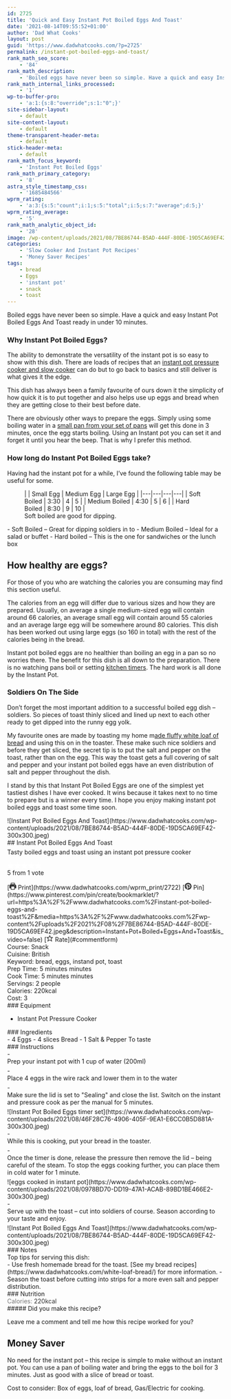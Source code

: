 ```yaml
---
id: 2725
title: 'Quick and Easy Instant Pot Boiled Eggs And Toast'
date: '2021-08-14T09:55:52+01:00'
author: 'Dad What Cooks'
layout: post
guid: 'https://www.dadwhatcooks.com/?p=2725'
permalink: /instant-pot-boiled-eggs-and-toast/
rank_math_seo_score:
    - '84'
rank_math_description:
    - 'Boiled eggs have never been so simple. Have a quick and easy Instant Pot Boiled Eggs And Toast ready in under 10 minutes with our recipe. Great for a quick snack.'
rank_math_internal_links_processed:
    - '1'
wp-to-buffer-pro:
    - 'a:1:{s:8:"override";s:1:"0";}'
site-sidebar-layout:
    - default
site-content-layout:
    - default
theme-transparent-header-meta:
    - default
stick-header-meta:
    - default
rank_math_focus_keyword:
    - 'Instant Pot Boiled Eggs'
rank_math_primary_category:
    - '8'
astra_style_timestamp_css:
    - '1685484566'
wprm_rating:
    - 'a:3:{s:5:"count";i:1;s:5:"total";i:5;s:7:"average";d:5;}'
wprm_rating_average:
    - '5'
rank_math_analytic_object_id:
    - '28'
image: /wp-content/uploads/2021/08/7BE86744-B5AD-444F-80DE-19D5CA69EF42.jpeg
categories:
    - 'Slow Cooker And Instant Pot Recipes'
    - 'Money Saver Recipes'
tags:
    - bread
    - Eggs
    - 'instant pot'
    - snack
    - toast
---
```


Boiled eggs have never been so simple. Have a quick and easy Instant Pot Boiled Eggs And Toast ready in under 10 minutes.

### Why Instant Pot Boiled Eggs?

The ability to demonstrate the versatility of the instant pot is so easy to show with this dish. There are loads of recipes that an [instant pot pressure cooker and slow cooker](https://amzn.to/3CvcC9R) can do but to go back to basics and still deliver is what gives it the edge.

This dish has always been a family favourite of ours down it the simplicity of how quick it is to put together and also helps use up eggs and bread when they are getting close to their best before date.

There are obviously other ways to prepare the eggs. Simply using some boiling water in a [small pan from your set of pans](https://amzn.to/2U2I2Tx) will get this done in 3 minutes, once the egg starts boiling. Using an Instant pot you can set it and forget it until you hear the beep. That is why I prefer this method.

### How long do Instant Pot Boiled Eggs take?

Having had the instant pot for a while, I’ve found the following table may be useful for some.

<figure class="wp-block-table aligncenter">|  | Small Egg | Medium Egg | Large Egg |
|---|---|---|---|
| Soft Boiled | 3:30 | 4 | 5 |
| Medium Boiled | 4:30 | 5 | 6 |
| Hard Boiled | 8:30 | 9 | 10 |

<figcaption>Soft boiled are good for dipping.</figcaption></figure>- Soft Boiled – Great for dipping soldiers in to
- Medium Boiled – Ideal for a salad or buffet
- Hard boiled – This is the one for sandwiches or the lunch box

## How healthy are eggs?

For those of you who are watching the calories you are consuming may find this section useful.

The calories from an egg will differ due to various sizes and how they are prepared. Usually, on average a single medium-sized egg will contain around 66 calories, an average small egg will contain around 55 calories and an average large egg will be somewhere around 80 calories. This dish has been worked out using large eggs (so 160 in total) with the rest of the calories being in the bread.

Instant pot boiled eggs are no healthier than boiling an egg in a pan so no worries there. The benefit for this dish is all down to the preparation. There is no watching pans boil or setting [kitchen timers](https://amzn.to/3xAzMb0). The hard work is all done by the Instant Pot.

### Soldiers On The Side

Don’t forget the most important addition to a successful boiled egg dish – soldiers. So pieces of toast thinly sliced and lined up next to each other ready to get dipped into the runny egg yolk.

My favourite ones are made by toasting my home m[ade fluffy white loaf of bread](https://www.dadwhatcooks.com/white-loaf-bread/) and using this on in the toaster. These make such nice soldiers and before they get sliced, the secret tip is to put the salt and pepper on the toast, rather than on the egg. This way the toast gets a full covering of salt and pepper and your instant pot boiled eggs have an even distribution of salt and pepper throughout the dish.

I stand by this that Instant Pot Boiled Eggs are one of the simplest yet tastiest dishes I have ever cooked. It wins because it takes next to no time to prepare but is a winner every time. I hope you enjoy making instant pot boiled eggs and toast some time soon.

<div class="wprm-recipe-container aligncenter" data-recipe-id="2722" data-servings="2" id="wprm-recipe-container-2722"><div class="wprm-recipe wprm-recipe-template-dwc"><div class="wprm-recipe-image wprm-block-image-rounded">![Instant Pot Boiled Eggs And Toast](https://www.dadwhatcooks.com/wp-content/uploads/2021/08/7BE86744-B5AD-444F-80DE-19D5CA69EF42-300x300.jpeg)</div><div class="wprm-recipe-template-dwc-container"><div class="wprm-recipe-template-dwc-header">## Instant Pot Boiled Eggs And Toast

<div class="wprm-spacer" style="height: 5px"></div><div class="wprm-recipe-summary wprm-block-text-normal"><span style="display: block;">Tasty boiled eggs and toast using an instant pot pressure cooker</span></div><div class="wprm-spacer" style="height: 15px"></div> <style>#wprm-recipe-user-rating-14 .wprm-rating-star.wprm-rating-star-full svg * { fill: #ffffff; }#wprm-recipe-user-rating-14 .wprm-rating-star.wprm-rating-star-33 svg * { fill: url(#wprm-recipe-user-rating-14-33); }#wprm-recipe-user-rating-14 .wprm-rating-star.wprm-rating-star-50 svg * { fill: url(#wprm-recipe-user-rating-14-50); }#wprm-recipe-user-rating-14 .wprm-rating-star.wprm-rating-star-66 svg * { fill: url(#wprm-recipe-user-rating-14-66); }linearGradient#wprm-recipe-user-rating-14-33 stop { stop-color: #ffffff; }linearGradient#wprm-recipe-user-rating-14-50 stop { stop-color: #ffffff; }linearGradient#wprm-recipe-user-rating-14-66 stop { stop-color: #ffffff; }</style><svg height="0" style="display:block;width:0px;height:0px" width="0" xmlns="http://www.w3.org/2000/svg"><defs><lineargradient id="wprm-recipe-user-rating-14-33"><stop offset="0%" stop-opacity="1"></stop><stop offset="33%" stop-opacity="1"></stop><stop offset="33%" stop-opacity="0"></stop><stop offset="100%" stop-opacity="0"></stop></lineargradient></defs><defs><lineargradient id="wprm-recipe-user-rating-14-50"><stop offset="0%" stop-opacity="1"></stop><stop offset="50%" stop-opacity="1"></stop><stop offset="50%" stop-opacity="0"></stop><stop offset="100%" stop-opacity="0"></stop></lineargradient></defs><defs><lineargradient id="wprm-recipe-user-rating-14-66"><stop offset="0%" stop-opacity="1"></stop><stop offset="66%" stop-opacity="1"></stop><stop offset="66%" stop-opacity="0"></stop><stop offset="100%" stop-opacity="0"></stop></lineargradient></defs></svg><div class="wprm-recipe-rating wprm-user-rating wprm-recipe-rating-separate wprm-user-rating-not-voted wprm-user-rating-allowed" data-average="5" data-count="1" data-decimals="2" data-recipe="2722" data-total="5" data-user="0" id="wprm-recipe-user-rating-14"><span aria-label="Rate this recipe 1 out of 5 stars" class="wprm-rating-star wprm-rating-star-1 wprm-rating-star-full" data-color="#ffffff" data-rating="1" onblur="window.WPRecipeMaker.userRating.leave(this)" onclick="window.WPRecipeMaker.userRating.click(this, event)" onfocus="window.WPRecipeMaker.userRating.enter(this)" onkeypress="window.WPRecipeMaker.userRating.click(this, event)" onmouseenter="window.WPRecipeMaker.userRating.enter(this)" onmouseleave="window.WPRecipeMaker.userRating.leave(this)" role="button" style="font-size: 1em;" tabindex="0"><svg height="16px" viewbox="0 0 24 24" width="16px" x="0px" xmlns="http://www.w3.org/2000/svg" xmlns:xlink="http://www.w3.org/1999/xlink" y="0px"><g transform="translate(0, 0)"><polygon fill="none" points="12,2.6 15,9 21.4,9 16.7,13.9 18.6,21.4 12,17.6 5.4,21.4 7.3,13.9 2.6,9 9,9 " stroke="#ffffff" stroke-linecap="square" stroke-linejoin="miter" stroke-miterlimit="10" stroke-width="2"></polygon></g></svg></span><span aria-label="Rate this recipe 2 out of 5 stars" class="wprm-rating-star wprm-rating-star-2 wprm-rating-star-full" data-color="#ffffff" data-rating="2" onblur="window.WPRecipeMaker.userRating.leave(this)" onclick="window.WPRecipeMaker.userRating.click(this, event)" onfocus="window.WPRecipeMaker.userRating.enter(this)" onkeypress="window.WPRecipeMaker.userRating.click(this, event)" onmouseenter="window.WPRecipeMaker.userRating.enter(this)" onmouseleave="window.WPRecipeMaker.userRating.leave(this)" role="button" style="font-size: 1em;" tabindex="0"><svg height="16px" viewbox="0 0 24 24" width="16px" x="0px" xmlns="http://www.w3.org/2000/svg" xmlns:xlink="http://www.w3.org/1999/xlink" y="0px"><g transform="translate(0, 0)"><polygon fill="none" points="12,2.6 15,9 21.4,9 16.7,13.9 18.6,21.4 12,17.6 5.4,21.4 7.3,13.9 2.6,9 9,9 " stroke="#ffffff" stroke-linecap="square" stroke-linejoin="miter" stroke-miterlimit="10" stroke-width="2"></polygon></g></svg></span><span aria-label="Rate this recipe 3 out of 5 stars" class="wprm-rating-star wprm-rating-star-3 wprm-rating-star-full" data-color="#ffffff" data-rating="3" onblur="window.WPRecipeMaker.userRating.leave(this)" onclick="window.WPRecipeMaker.userRating.click(this, event)" onfocus="window.WPRecipeMaker.userRating.enter(this)" onkeypress="window.WPRecipeMaker.userRating.click(this, event)" onmouseenter="window.WPRecipeMaker.userRating.enter(this)" onmouseleave="window.WPRecipeMaker.userRating.leave(this)" role="button" style="font-size: 1em;" tabindex="0"><svg height="16px" viewbox="0 0 24 24" width="16px" x="0px" xmlns="http://www.w3.org/2000/svg" xmlns:xlink="http://www.w3.org/1999/xlink" y="0px"><g transform="translate(0, 0)"><polygon fill="none" points="12,2.6 15,9 21.4,9 16.7,13.9 18.6,21.4 12,17.6 5.4,21.4 7.3,13.9 2.6,9 9,9 " stroke="#ffffff" stroke-linecap="square" stroke-linejoin="miter" stroke-miterlimit="10" stroke-width="2"></polygon></g></svg></span><span aria-label="Rate this recipe 4 out of 5 stars" class="wprm-rating-star wprm-rating-star-4 wprm-rating-star-full" data-color="#ffffff" data-rating="4" onblur="window.WPRecipeMaker.userRating.leave(this)" onclick="window.WPRecipeMaker.userRating.click(this, event)" onfocus="window.WPRecipeMaker.userRating.enter(this)" onkeypress="window.WPRecipeMaker.userRating.click(this, event)" onmouseenter="window.WPRecipeMaker.userRating.enter(this)" onmouseleave="window.WPRecipeMaker.userRating.leave(this)" role="button" style="font-size: 1em;" tabindex="0"><svg height="16px" viewbox="0 0 24 24" width="16px" x="0px" xmlns="http://www.w3.org/2000/svg" xmlns:xlink="http://www.w3.org/1999/xlink" y="0px"><g transform="translate(0, 0)"><polygon fill="none" points="12,2.6 15,9 21.4,9 16.7,13.9 18.6,21.4 12,17.6 5.4,21.4 7.3,13.9 2.6,9 9,9 " stroke="#ffffff" stroke-linecap="square" stroke-linejoin="miter" stroke-miterlimit="10" stroke-width="2"></polygon></g></svg></span><span aria-label="Rate this recipe 5 out of 5 stars" class="wprm-rating-star wprm-rating-star-5 wprm-rating-star-full" data-color="#ffffff" data-rating="5" onblur="window.WPRecipeMaker.userRating.leave(this)" onclick="window.WPRecipeMaker.userRating.click(this, event)" onfocus="window.WPRecipeMaker.userRating.enter(this)" onkeypress="window.WPRecipeMaker.userRating.click(this, event)" onmouseenter="window.WPRecipeMaker.userRating.enter(this)" onmouseleave="window.WPRecipeMaker.userRating.leave(this)" role="button" style="font-size: 1em;" tabindex="0"><svg height="16px" viewbox="0 0 24 24" width="16px" x="0px" xmlns="http://www.w3.org/2000/svg" xmlns:xlink="http://www.w3.org/1999/xlink" y="0px"><g transform="translate(0, 0)"><polygon fill="none" points="12,2.6 15,9 21.4,9 16.7,13.9 18.6,21.4 12,17.6 5.4,21.4 7.3,13.9 2.6,9 9,9 " stroke="#ffffff" stroke-linecap="square" stroke-linejoin="miter" stroke-miterlimit="10" stroke-width="2"></polygon></g></svg></span><div class="wprm-recipe-rating-details wprm-block-text-normal"><span class="wprm-recipe-rating-average">5</span> from 1 vote</div></div><div class="wprm-spacer" style="height: 15px"></div> [<span class="wprm-recipe-icon wprm-recipe-print-icon"><svg height="16px" viewbox="0 0 24 24" width="16px" x="0px" xmlns="http://www.w3.org/2000/svg" xmlns:xlink="http://www.w3.org/1999/xlink" y="0px"><g><path d="M19,5.09V1c0-0.552-0.448-1-1-1H6C5.448,0,5,0.448,5,1v4.09C2.167,5.569,0,8.033,0,11v7c0,0.552,0.448,1,1,1h4v4c0,0.552,0.448,1,1,1h12c0.552,0,1-0.448,1-1v-4h4c0.552,0,1-0.448,1-1v-7C24,8.033,21.833,5.569,19,5.09z M7,2h10v3H7V2z M17,22H7v-9h10V22z M18,10c-0.552,0-1-0.448-1-1c0-0.552,0.448-1,1-1s1,0.448,1,1C19,9.552,18.552,10,18,10z" fill="#333333"></path></g></svg></span> Print](https://www.dadwhatcooks.com/wprm_print/2722) [<span class="wprm-recipe-icon wprm-recipe-pin-icon"><svg height="16" viewbox="0 0 24 24" width="16" xmlns="http://www.w3.org/2000/svg"><g class="nc-icon-wrapper" fill="#333333"><path d="M12,0C5.4,0,0,5.4,0,12c0,5.1,3.2,9.4,7.6,11.2c-0.1-0.9-0.2-2.4,0-3.4c0.2-0.9,1.4-6,1.4-6S8.7,13,8.7,12 c0-1.7,1-2.9,2.2-2.9c1,0,1.5,0.8,1.5,1.7c0,1-0.7,2.6-1,4c-0.3,1.2,0.6,2.2,1.8,2.2c2.1,0,3.8-2.2,3.8-5.5c0-2.9-2.1-4.9-5-4.9 c-3.4,0-5.4,2.6-5.4,5.2c0,1,0.4,2.1,0.9,2.7c0.1,0.1,0.1,0.2,0.1,0.3c-0.1,0.4-0.3,1.2-0.3,1.4c-0.1,0.2-0.2,0.3-0.4,0.2 c-1.5-0.7-2.4-2.9-2.4-4.6c0-3.8,2.8-7.3,7.9-7.3c4.2,0,7.4,3,7.4,6.9c0,4.1-2.6,7.5-6.2,7.5c-1.2,0-2.4-0.6-2.8-1.4 c0,0-0.6,2.3-0.7,2.9c-0.3,1-1,2.3-1.5,3.1C9.6,23.8,10.8,24,12,24c6.6,0,12-5.4,12-12C24,5.4,18.6,0,12,0z" fill="#333333"></path></g></svg></span> Pin](https://www.pinterest.com/pin/create/bookmarklet/?url=https%3A%2F%2Fwww.dadwhatcooks.com%2Finstant-pot-boiled-eggs-and-toast%2F&media=https%3A%2F%2Fwww.dadwhatcooks.com%2Fwp-content%2Fuploads%2F2021%2F08%2F7BE86744-B5AD-444F-80DE-19D5CA69EF42.jpeg&description=Instant+Pot+Boiled+Eggs+And+Toast&is_video=false) [<span class="wprm-recipe-icon wprm-recipe-jump-to-comments-icon"><svg height="16px" viewbox="0 0 24 24" width="16px" x="0px" xmlns="http://www.w3.org/2000/svg" xmlns:xlink="http://www.w3.org/1999/xlink" y="0px"><g transform="translate(0, 0)"><polygon fill="none" points="12,2.6 15,9 21.4,9 16.7,13.9 18.6,21.4 12,17.6 5.4,21.4 7.3,13.9 2.6,9 9,9 " stroke="#333333" stroke-linecap="square" stroke-linejoin="miter" stroke-miterlimit="10" stroke-width="2"></polygon></g></svg></span> Rate](#commentform)<div class="wprm-spacer"></div><div class="wprm-recipe-meta-container wprm-recipe-tags-container wprm-recipe-details-container wprm-recipe-details-container-inline wprm-block-text-normal" style=""><div class="wprm-recipe-block-container wprm-recipe-block-container-inline wprm-block-text-normal wprm-recipe-tag-container wprm-recipe-course-container" style=""><span class="wprm-recipe-details-label wprm-block-text-faded wprm-recipe-tag-label wprm-recipe-course-label">Course: </span><span class="wprm-recipe-course wprm-block-text-normal">Snack</span></div><div class="wprm-recipe-block-container wprm-recipe-block-container-inline wprm-block-text-normal wprm-recipe-tag-container wprm-recipe-cuisine-container" style=""><span class="wprm-recipe-details-label wprm-block-text-faded wprm-recipe-tag-label wprm-recipe-cuisine-label">Cuisine: </span><span class="wprm-recipe-cuisine wprm-block-text-normal">British</span></div><div class="wprm-recipe-block-container wprm-recipe-block-container-inline wprm-block-text-normal wprm-recipe-tag-container wprm-recipe-keyword-container" style=""><span class="wprm-recipe-details-label wprm-block-text-faded wprm-recipe-tag-label wprm-recipe-keyword-label">Keyword: </span><span class="wprm-recipe-keyword wprm-block-text-normal">bread, eggs, instand pot, toast</span></div></div><div class="wprm-recipe-meta-container wprm-recipe-times-container wprm-recipe-details-container wprm-recipe-details-container-inline wprm-block-text-normal" style=""><div class="wprm-recipe-block-container wprm-recipe-block-container-inline wprm-block-text-normal wprm-recipe-time-container wprm-recipe-prep-time-container" style=""><span class="wprm-recipe-details-label wprm-block-text-faded wprm-recipe-time-label wprm-recipe-prep-time-label">Prep Time: </span><span class="wprm-recipe-time wprm-block-text-normal"><span class="wprm-recipe-details wprm-recipe-details-minutes wprm-recipe-prep_time wprm-recipe-prep_time-minutes">5<span class="sr-only screen-reader-text wprm-screen-reader-text"> minutes</span></span> <span aria-hidden="true" class="wprm-recipe-details-unit wprm-recipe-details-minutes wprm-recipe-prep_time-unit wprm-recipe-prep_timeunit-minutes">minutes</span></span></div><div class="wprm-recipe-block-container wprm-recipe-block-container-inline wprm-block-text-normal wprm-recipe-time-container wprm-recipe-cook-time-container" style=""><span class="wprm-recipe-details-label wprm-block-text-faded wprm-recipe-time-label wprm-recipe-cook-time-label">Cook Time: </span><span class="wprm-recipe-time wprm-block-text-normal"><span class="wprm-recipe-details wprm-recipe-details-minutes wprm-recipe-cook_time wprm-recipe-cook_time-minutes">5<span class="sr-only screen-reader-text wprm-screen-reader-text"> minutes</span></span> <span aria-hidden="true" class="wprm-recipe-details-unit wprm-recipe-details-minutes wprm-recipe-cook_time-unit wprm-recipe-cook_timeunit-minutes">minutes</span></span></div></div><div class="wprm-recipe-block-container wprm-recipe-block-container-inline wprm-block-text-normal wprm-recipe-servings-container" style=""><span class="wprm-recipe-details-label wprm-block-text-faded wprm-recipe-servings-label">Servings: </span><span class="wprm-recipe-servings-with-unit"><span aria-label="Adjust recipe servings" class="wprm-recipe-servings wprm-recipe-details wprm-recipe-servings-2722 wprm-recipe-servings-adjustable-tooltip wprm-block-text-normal" data-initial-servings="" data-recipe="2722">2</span> <span class="wprm-recipe-servings-unit wprm-recipe-details-unit wprm-block-text-normal">people</span></span></div><div class="wprm-recipe-block-container wprm-recipe-block-container-inline wprm-block-text-normal wprm-recipe-nutrition-container wprm-recipe-calories-container" style=""><span class="wprm-recipe-details-label wprm-block-text-faded wprm-recipe-nutrition-label wprm-recipe-calories-label">Calories: </span><span class="wprm-recipe-nutrition-with-unit"><span class="wprm-recipe-details wprm-recipe-nutrition wprm-recipe-calories wprm-block-text-normal">220</span><span class="wprm-recipe-details-unit wprm-recipe-nutrition-unit wprm-recipe-calories-unit wprm-block-text-normal">kcal</span></span></div><div class="wprm-recipe-block-container wprm-recipe-block-container-inline wprm-block-text-normal wprm-recipe-cost-container" style=""><span class="wprm-recipe-details-label wprm-block-text-faded wprm-recipe-cost-label">Cost: </span><span class="wprm-recipe-details wprm-recipe-cost wprm-block-text-normal">3</span></div> </div><div class="wprm-recipe-equipment-container wprm-block-text-normal" data-recipe="2722">### Equipment

- <div class="wprm-recipe-equipment-name">Instant Pot Pressure Cooker</div>

</div><div class="wprm-recipe-ingredients-container wprm-recipe-ingredients-no-images wprm-recipe-2722-ingredients-container wprm-block-text-normal wprm-ingredient-style-regular wprm-recipe-images-before" data-recipe="2722" data-servings="2">### Ingredients

<div class="wprm-recipe-ingredient-group">- <span class="wprm-recipe-ingredient-amount">4</span> <span class="wprm-recipe-ingredient-name">Eggs</span>
- <span class="wprm-recipe-ingredient-amount">4</span> <span class="wprm-recipe-ingredient-unit">slices</span> <span class="wprm-recipe-ingredient-name">Bread</span>
- <span class="wprm-recipe-ingredient-amount">1</span> <span class="wprm-recipe-ingredient-name">Salt &amp; Pepper</span> <span class="wprm-recipe-ingredient-notes wprm-recipe-ingredient-notes-faded">To taste</span>

</div></div><div class="wprm-recipe-instructions-container wprm-recipe-2722-instructions-container wprm-block-text-normal" data-recipe="2722">### Instructions

<div class="wprm-recipe-instruction-group">- <div class="wprm-recipe-instruction-text" style="margin-bottom: 5px"><span style="display: block;">Prep your instant pot with 1 cup of water (200ml) </span></div>
- <div class="wprm-recipe-instruction-text" style="margin-bottom: 5px"><span style="display: block;">Place 4 eggs in the wire rack and lower them in to the water</span></div>
- <div class="wprm-recipe-instruction-text" style="margin-bottom: 5px"><span style="display: block;">Make sure the lid is set to "Sealing" and close the list. Switch on the instant and pressure cook as per the manual for 5 minutes.</span></div><div class="wprm-recipe-instruction-media wprm-recipe-instruction-image" style="text-align: left;">![Instant Pot Boiled Eggs timer set](https://www.dadwhatcooks.com/wp-content/uploads/2021/08/46F28C76-4906-405F-9EA1-E6CC0B5D881A-300x300.jpeg)</div>
- <div class="wprm-recipe-instruction-text" style="margin-bottom: 5px"><span style="display: block;">While this is cooking, put your bread in the toaster.</span></div>
- <div class="wprm-recipe-instruction-text" style="margin-bottom: 5px"><span style="display: block;">Once the timer is done, release the pressure then remove the lid – being careful of the steam. To stop the eggs cooking further, you can place them in cold water for 1 minute.</span></div><div class="wprm-recipe-instruction-media wprm-recipe-instruction-image" style="text-align: left;">![eggs cooked in instant pot](https://www.dadwhatcooks.com/wp-content/uploads/2021/08/0978BD70-DD19-47A1-ACAB-89BD1BE466E2-300x300.jpeg)</div>
- <div class="wprm-recipe-instruction-text" style="margin-bottom: 5px"><span style="display: block;">Serve up with the toast – cut into soldiers of course. Season according to your taste and enjoy.</span></div><div class="wprm-recipe-instruction-media wprm-recipe-instruction-image" style="text-align: left;">![Instant Pot Boiled Eggs And Toast](https://www.dadwhatcooks.com/wp-content/uploads/2021/08/7BE86744-B5AD-444F-80DE-19D5CA69EF42-300x300.jpeg)</div>

</div></div><div class="wprm-recipe-notes-container wprm-block-text-normal">### Notes

<div class="wprm-recipe-notes"><span style="display: block;">Top tips for serving this dish:</span>- Use fresh homemade bread for the toast. [See my bread recipes](https://www.dadwhatcooks.com/white-loaf-bread/) for more information.
- Season the toast before cutting into strips for a more even salt and pepper distribution.

</div></div>### Nutrition

<div class="wprm-nutrition-label-container wprm-nutrition-label-container-simple wprm-block-text-normal" style="text-align: left;"><span class="wprm-nutrition-label-text-nutrition-container wprm-nutrition-label-text-nutrition-container-calories"><span class="wprm-nutrition-label-text-nutrition-label  wprm-block-text-normal" style="color: #777777">Calories: </span><span class="wprm-nutrition-label-text-nutrition-value" style="color: #333333">220</span><span class="wprm-nutrition-label-text-nutrition-unit" style="color: #333333">kcal</span></span></div></div></div></div>##### Did you make this recipe?

Leave me a comment and tell me how this recipe worked for you?

## Money Saver

No need for the instant pot – this recipe is simple to make without an instant pot. You can use a pan of boiling water and bring the eggs to the boil for 3 minutes. Just as good with a slice of bread or toast.

Cost to consider: Box of eggs, loaf of bread, Gas/Electric for cooking.